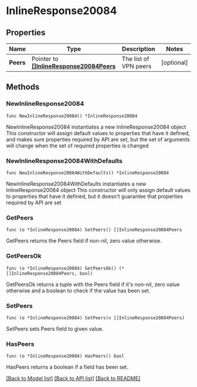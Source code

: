 # InlineResponse20084

## Properties

Name | Type | Description | Notes
------------ | ------------- | ------------- | -------------
**Peers** | Pointer to [**[]InlineResponse20084Peers**](InlineResponse20084Peers.md) | The list of VPN peers | [optional] 

## Methods

### NewInlineResponse20084

`func NewInlineResponse20084() *InlineResponse20084`

NewInlineResponse20084 instantiates a new InlineResponse20084 object
This constructor will assign default values to properties that have it defined,
and makes sure properties required by API are set, but the set of arguments
will change when the set of required properties is changed

### NewInlineResponse20084WithDefaults

`func NewInlineResponse20084WithDefaults() *InlineResponse20084`

NewInlineResponse20084WithDefaults instantiates a new InlineResponse20084 object
This constructor will only assign default values to properties that have it defined,
but it doesn't guarantee that properties required by API are set

### GetPeers

`func (o *InlineResponse20084) GetPeers() []InlineResponse20084Peers`

GetPeers returns the Peers field if non-nil, zero value otherwise.

### GetPeersOk

`func (o *InlineResponse20084) GetPeersOk() (*[]InlineResponse20084Peers, bool)`

GetPeersOk returns a tuple with the Peers field if it's non-nil, zero value otherwise
and a boolean to check if the value has been set.

### SetPeers

`func (o *InlineResponse20084) SetPeers(v []InlineResponse20084Peers)`

SetPeers sets Peers field to given value.

### HasPeers

`func (o *InlineResponse20084) HasPeers() bool`

HasPeers returns a boolean if a field has been set.


[[Back to Model list]](../README.md#documentation-for-models) [[Back to API list]](../README.md#documentation-for-api-endpoints) [[Back to README]](../README.md)


